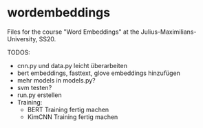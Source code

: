 # wordembeddings
Files for the course "Word Embeddings" at the Julius-Maximilians-University, SS20.


TODOS:
- cnn.py und data.py leicht überarbeiten
- bert embeddings, fasttext, glove embeddings hinzufügen
- mehr models in models.py?
- svm testen?
- run.py erstellen
- Training:
	- BERT Training fertig machen
	- KimCNN Training fertig machen